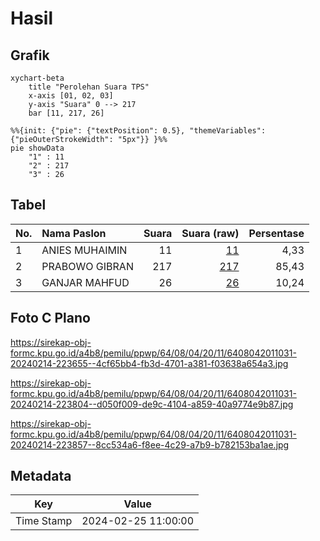 # Hasil

## Grafik

```mermaid
xychart-beta
    title "Perolehan Suara TPS"
    x-axis [01, 02, 03]
    y-axis "Suara" 0 --> 217
    bar [11, 217, 26]
```

```mermaid
%%{init: {"pie": {"textPosition": 0.5}, "themeVariables": {"pieOuterStrokeWidth": "5px"}} }%%
pie showData
    "1" : 11
    "2" : 217
    "3" : 26
```

## Tabel

| No. | Nama Paslon    | Suara | Suara (raw) | Persentase |
|:--- |:-------------- | -----:| -----------:| ----------:|
| 1   | ANIES MUHAIMIN | 11    | [11][p-1]   | 4,33       |
| 2   | PRABOWO GIBRAN | 217   | [217][p-2]  | 85,43      |
| 3   | GANJAR MAHFUD  | 26    | [26][p-3]   | 10,24      |


[p-1]: https://github.com/gigit-pemilu/pemilu-2024-64-kalimantan-timur/blob/main/pilpres/hitung-suara/sub/64-kalimantan-timur/sub/08-kutai-timur/sub/04-sangatta-utara/sub/2011-singa-gembara/sub/031-tps/sub/paslon-1.txt
[p-2]: https://github.com/gigit-pemilu/pemilu-2024-64-kalimantan-timur/blob/main/pilpres/hitung-suara/sub/64-kalimantan-timur/sub/08-kutai-timur/sub/04-sangatta-utara/sub/2011-singa-gembara/sub/031-tps/sub/paslon-2.txt
[p-3]: https://github.com/gigit-pemilu/pemilu-2024-64-kalimantan-timur/blob/main/pilpres/hitung-suara/sub/64-kalimantan-timur/sub/08-kutai-timur/sub/04-sangatta-utara/sub/2011-singa-gembara/sub/031-tps/sub/paslon-3.txt

## Foto C Plano

https://sirekap-obj-formc.kpu.go.id/a4b8/pemilu/ppwp/64/08/04/20/11/6408042011031-20240214-223655--4cf65bb4-fb3d-4701-a381-f03638a654a3.jpg

https://sirekap-obj-formc.kpu.go.id/a4b8/pemilu/ppwp/64/08/04/20/11/6408042011031-20240214-223804--d050f009-de9c-4104-a859-40a9774e9b87.jpg

https://sirekap-obj-formc.kpu.go.id/a4b8/pemilu/ppwp/64/08/04/20/11/6408042011031-20240214-223857--8cc534a6-f8ee-4c29-a7b9-b782153ba1ae.jpg


## Metadata

| Key        | Value               |
| ---------- | ------------------- |
| Time Stamp | 2024-02-25 11:00:00 |



